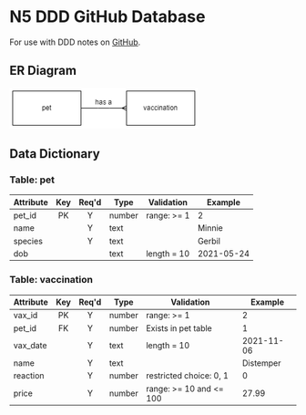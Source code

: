 # N5 DDD GitHub Database

For use with DDD notes on [GitHub](https://mrfriendcs.github.io/N5-CS-DDD.html).

## ER Diagram

![ER Diagram](assets/N5-CS-DDD.png)

## Data Dictionary

### Table: pet

| Attribute | Key | Req'd | Type | Validation | Example |
| --- | :---: | :---: | --- | --- | --- |
| pet_id | PK | Y | number | range: >= 1 | 2 |
| name | | Y | text | | Minnie |
| species | | Y | text | | Gerbil |
| dob | | | text | length = 10 | 2021-05-24 |

### Table: vaccination

| Attribute | Key | Req'd | Type | Validation | Example
| --- | :---: | :---: | --- | --- | --- |
| vax_id | PK | Y | number | range: >= 1 | 2 |
| pet_id | FK | Y | number | Exists in pet table | 1 |
| vax_date | | Y | text | length = 10 | 2021-11-06 |
| name | | Y | text | | Distemper |
| reaction | | Y | number | restricted choice: 0, 1 | 0 |
| price | | Y | number | range: >= 10 and <= 100 | 27.99 |

